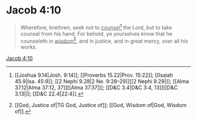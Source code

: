 # Jacob 4:10

> Wherefore, brethren, seek not to <u>counsel</u>[^a] the Lord, but to take counsel from his hand. For behold, ye yourselves know that he counseleth in <u>wisdom</u>[^b], and in justice, and in great mercy, over all his works.

[Jacob 4:10](https://www.churchofjesuschrist.org/study/scriptures/bofm/jacob/4?lang=eng&id=p10#p10)


[^a]: [[Joshua 9.14|Josh. 9:14]]; [[Proverbs 15.22|Prov. 15:22]]; [[Isaiah 45.9|Isa. 45:9]]; [[2 Nephi 9.28|2 Ne. 9:28–29]][[2 Nephi 9.29|]]; [[Alma 37.12|Alma 37:12, 37]][[Alma 37.37|]]; [[D&C 3.4|D&C 3:4, 13]][[D&C 3.13|]]; [[D&C 22.4|22:4]].  
[^b]: [[God, Justice of|TG God, Justice of]]; [[God, Wisdom of|God, Wisdom of]].  
